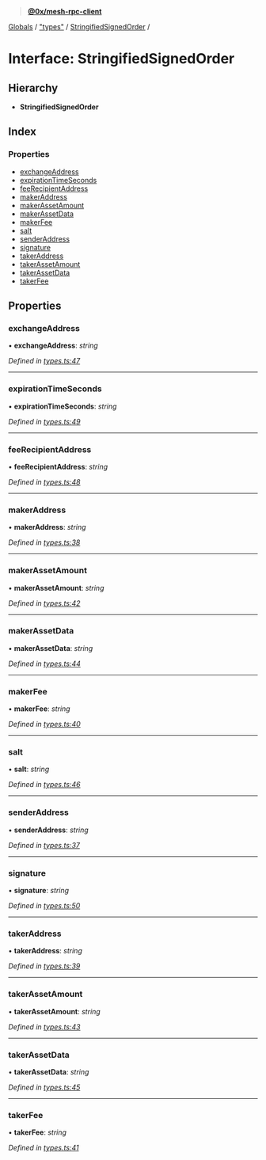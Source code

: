 > **[@0x/mesh-rpc-client](../README.md)**

[Globals](../globals.md) / ["types"](../modules/_types_.md) / [StringifiedSignedOrder](_types_.stringifiedsignedorder.md) /

# Interface: StringifiedSignedOrder

## Hierarchy

* **StringifiedSignedOrder**

## Index

### Properties

* [exchangeAddress](_types_.stringifiedsignedorder.md#exchangeaddress)
* [expirationTimeSeconds](_types_.stringifiedsignedorder.md#expirationtimeseconds)
* [feeRecipientAddress](_types_.stringifiedsignedorder.md#feerecipientaddress)
* [makerAddress](_types_.stringifiedsignedorder.md#makeraddress)
* [makerAssetAmount](_types_.stringifiedsignedorder.md#makerassetamount)
* [makerAssetData](_types_.stringifiedsignedorder.md#makerassetdata)
* [makerFee](_types_.stringifiedsignedorder.md#makerfee)
* [salt](_types_.stringifiedsignedorder.md#salt)
* [senderAddress](_types_.stringifiedsignedorder.md#senderaddress)
* [signature](_types_.stringifiedsignedorder.md#signature)
* [takerAddress](_types_.stringifiedsignedorder.md#takeraddress)
* [takerAssetAmount](_types_.stringifiedsignedorder.md#takerassetamount)
* [takerAssetData](_types_.stringifiedsignedorder.md#takerassetdata)
* [takerFee](_types_.stringifiedsignedorder.md#takerfee)

## Properties

###  exchangeAddress

• **exchangeAddress**: *string*

*Defined in [types.ts:47](https://github.com/0xProject/0x-mesh/blob/32339c4/rpc/clients/typescript/src/types.ts#L47)*

___

###  expirationTimeSeconds

• **expirationTimeSeconds**: *string*

*Defined in [types.ts:49](https://github.com/0xProject/0x-mesh/blob/32339c4/rpc/clients/typescript/src/types.ts#L49)*

___

###  feeRecipientAddress

• **feeRecipientAddress**: *string*

*Defined in [types.ts:48](https://github.com/0xProject/0x-mesh/blob/32339c4/rpc/clients/typescript/src/types.ts#L48)*

___

###  makerAddress

• **makerAddress**: *string*

*Defined in [types.ts:38](https://github.com/0xProject/0x-mesh/blob/32339c4/rpc/clients/typescript/src/types.ts#L38)*

___

###  makerAssetAmount

• **makerAssetAmount**: *string*

*Defined in [types.ts:42](https://github.com/0xProject/0x-mesh/blob/32339c4/rpc/clients/typescript/src/types.ts#L42)*

___

###  makerAssetData

• **makerAssetData**: *string*

*Defined in [types.ts:44](https://github.com/0xProject/0x-mesh/blob/32339c4/rpc/clients/typescript/src/types.ts#L44)*

___

###  makerFee

• **makerFee**: *string*

*Defined in [types.ts:40](https://github.com/0xProject/0x-mesh/blob/32339c4/rpc/clients/typescript/src/types.ts#L40)*

___

###  salt

• **salt**: *string*

*Defined in [types.ts:46](https://github.com/0xProject/0x-mesh/blob/32339c4/rpc/clients/typescript/src/types.ts#L46)*

___

###  senderAddress

• **senderAddress**: *string*

*Defined in [types.ts:37](https://github.com/0xProject/0x-mesh/blob/32339c4/rpc/clients/typescript/src/types.ts#L37)*

___

###  signature

• **signature**: *string*

*Defined in [types.ts:50](https://github.com/0xProject/0x-mesh/blob/32339c4/rpc/clients/typescript/src/types.ts#L50)*

___

###  takerAddress

• **takerAddress**: *string*

*Defined in [types.ts:39](https://github.com/0xProject/0x-mesh/blob/32339c4/rpc/clients/typescript/src/types.ts#L39)*

___

###  takerAssetAmount

• **takerAssetAmount**: *string*

*Defined in [types.ts:43](https://github.com/0xProject/0x-mesh/blob/32339c4/rpc/clients/typescript/src/types.ts#L43)*

___

###  takerAssetData

• **takerAssetData**: *string*

*Defined in [types.ts:45](https://github.com/0xProject/0x-mesh/blob/32339c4/rpc/clients/typescript/src/types.ts#L45)*

___

###  takerFee

• **takerFee**: *string*

*Defined in [types.ts:41](https://github.com/0xProject/0x-mesh/blob/32339c4/rpc/clients/typescript/src/types.ts#L41)*